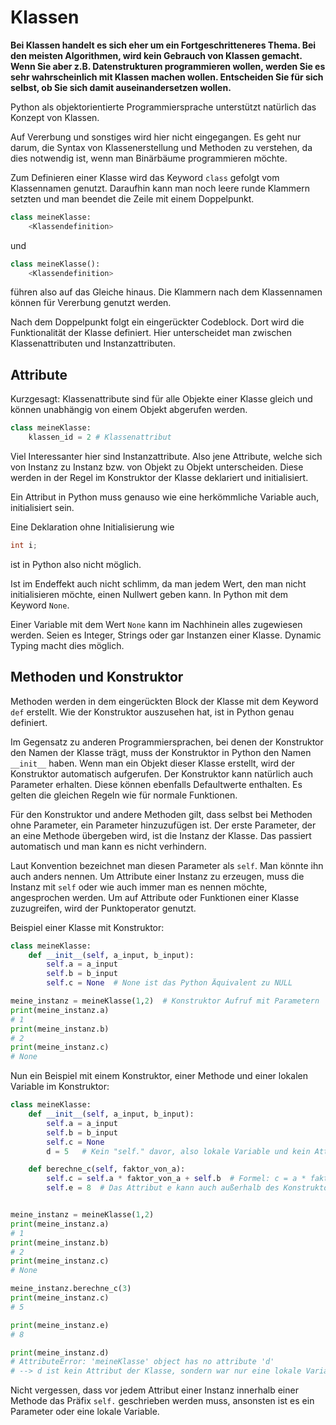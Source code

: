 # Klassen

**Bei Klassen handelt es sich eher um ein Fortgeschritteneres Thema. Bei den meisten Algorithmen, wird kein Gebrauch von Klassen gemacht. Wenn Sie aber z.B. Datenstrukturen programmieren wollen, werden Sie es sehr wahrscheinlich mit Klassen machen wollen. Entscheiden Sie für sich selbst, ob Sie sich damit auseinandersetzen wollen.**

Python als objektorientierte Programmiersprache unterstützt natürlich das Konzept von Klassen.

Auf Vererbung und sonstiges wird hier nicht eingegangen.
Es geht nur darum, die Syntax von Klassenerstellung und Methoden zu verstehen,
da dies notwendig ist, wenn man Binärbäume programmieren möchte.

Zum Definieren einer Klasse wird das Keyword <code>class</code> gefolgt vom Klassennamen genutzt.
Daraufhin kann man noch leere runde Klammern setzten und man beendet die Zeile mit einem Doppelpunkt.
```Python
class meineKlasse:
    <Klassendefinition>
```
und
```Python
class meineKlasse():
    <Klassendefinition>
```
führen also auf das Gleiche hinaus.
Die Klammern nach dem Klassennamen können für Vererbung genutzt werden.

Nach dem Doppelpunkt folgt ein eingerückter Codeblock. Dort wird die Funktionalität der Klasse definiert.
Hier unterscheidet man zwischen Klassenattributen und Instanzattributen.

## Attribute

Kurzgesagt: Klassenattribute sind für alle Objekte einer Klasse gleich und können unabhängig von einem Objekt abgerufen werden.

```Python
class meineKlasse:
	klassen_id = 2 # Klassenattribut
```

Viel Interessanter hier sind Instanzattribute.
Also jene Attribute, welche sich von Instanz zu Instanz bzw. von Objekt zu Objekt unterscheiden.
Diese werden in der Regel im Konstruktor der Klasse deklariert und initialisiert.

Ein Attribut in Python muss genauso wie eine herkömmliche Variable auch, initialisiert sein.

Eine Deklaration ohne Initialisierung wie
```C
int i;
```
ist in Python also nicht möglich.

Ist im Endeffekt auch nicht schlimm, da man jedem Wert, den man nicht initialisieren möchte, einen Nullwert geben kann.
In Python mit dem Keyword <code>None</code>.

Einer Variable mit dem Wert <code>None</code> kann im Nachhinein alles zugewiesen werden. 
Seien es Integer, Strings oder gar Instanzen einer Klasse. Dynamic Typing macht dies möglich.

## Methoden und Konstruktor

Methoden werden in dem eingerückten Block der Klasse mit dem Keyword <code>def</code> erstellt.
Wie der Konstruktor auszusehen hat, ist in Python genau definiert.
<!--&#95; ist der HTML code für einen underscore-->
Im Gegensatz zu anderen Programmiersprachen, bei denen der Konstruktor den Namen der Klasse trägt, muss der Konstruktor in Python den Namen <code>&#95;&#95;init&#95;&#95;</code> haben. Wenn man ein Objekt dieser Klasse erstellt, wird der Konstruktor automatisch aufgerufen. Der Konstruktor kann natürlich auch Parameter erhalten. Diese können ebenfalls Defaultwerte enthalten. Es gelten die gleichen Regeln wie für normale Funktionen.

Für den Konstruktor und andere Methoden gilt, dass selbst bei Methoden ohne Parameter, ein Parameter hinzuzufügen ist.
Der erste Parameter, der an eine Methode übergeben wird, ist die Instanz der Klasse. Das passiert automatisch und man kann es nicht verhindern.

Laut Konvention bezeichnet man diesen Parameter als <code>self</code>. Man könnte ihn auch anders nennen.
Um Attribute einer Instanz zu erzeugen, muss die Instanz mit <code>self</code> oder wie auch immer man es nennen möchte, angesprochen werden.
Um auf Attribute oder Funktionen einer Klasse zuzugreifen, wird der Punktoperator genutzt.

Beispiel einer Klasse mit Konstruktor:
```Python
class meineKlasse:
	def __init__(self, a_input, b_input):
		self.a = a_input
		self.b = b_input
		self.c = None  # None ist das Python Äquivalent zu NULL

meine_instanz = meineKlasse(1,2)  # Konstruktor Aufruf mit Parametern
print(meine_instanz.a)
# 1
print(meine_instanz.b)
# 2
print(meine_instanz.c)
# None
```

Nun ein Beispiel mit einem Konstruktor, einer Methode und einer lokalen Variable im Konstruktor:
```Python
class meineKlasse:
	def __init__(self, a_input, b_input):
		self.a = a_input
		self.b = b_input
		self.c = None
		d = 5 	# Kein "self." davor, also lokale Variable und kein Attribut. Der Wert existiert nur im Konstruktor

	def berechne_c(self, faktor_von_a):
		self.c = self.a * faktor_von_a + self.b  # Formel: c = a * faktor + b
		self.e = 8  # Das Attribut e kann auch außerhalb des Konstruktors noch hinzugefügt werden


meine_instanz = meineKlasse(1,2)
print(meine_instanz.a)
# 1
print(meine_instanz.b)
# 2
print(meine_instanz.c)
# None

meine_instanz.berechne_c(3)
print(meine_instanz.c)
# 5

print(meine_instanz.e)
# 8

print(meine_instanz.d)
# AttributeError: 'meineKlasse' object has no attribute 'd'
# --> d ist kein Attribut der Klasse, sondern war nur eine lokale Variable im Konstruktor
```

Nicht vergessen, dass vor jedem Attribut einer Instanz innerhalb einer Methode das Präfix <code>self.</code> geschrieben werden muss, ansonsten ist es ein Parameter oder eine lokale Variable.